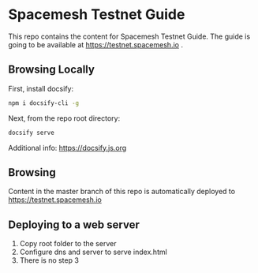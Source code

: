 # Spacemesh Testnet Guide

This repo contains the content for Spacemesh Testnet Guide.
The guide is going to be available at https://testnet.spacemesh.io .

##  Browsing Locally

First, install docsify:

```bash
npm i docsify-cli -g
```

Next, from the repo root directory:

```bash
docsify serve
```

Additional info: https://docsify.js.org

## Browsing
Content in the master branch of this repo is automatically deployed to https://testnet.spacemesh.io

## Deploying to a web server
1. Copy root folder to the server
2. Configure dns and server to serve index.html
3. There is no step 3
